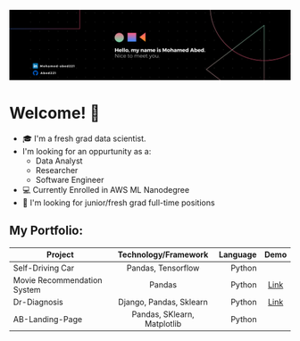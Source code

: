 ![Welcome](/banner.png "Banner")
# Welcome! 👋

* :mortar_board: I'm a fresh grad data scientist.
* I'm looking for an oppurtunity as a:
    * Data Analyst
    * Researcher
    * Software Engineer
* :computer: Currently Enrolled in AWS ML Nanodegree
* 🌱 I'm looking for junior/fresh grad  full-time positions

## My Portfolio:

| Project                     | Technology/Framework       | Language |   Demo    |
| --------------------------- |:--------------------------:| --------:|:---------:|
| Self-Driving Car            | Pandas, Tensorflow         | Python   |           |
| Movie Recommendation System | Pandas                     | Python   | [Link][1] |
| Dr-Diagnosis                | Django, Pandas, Sklearn    | Python   | [Link][2] |
| AB-Landing-Page             | Pandas, SKlearn, Matplotlib| Python   |           |

[1]: https://github.com/Abed221/IMDB-Recommendation-System/blob/4e16c7e8f0016d25abe4991e09592e92023a51f5/Notebooks/IMDB_REC.ipynb
[2]: https://dr-diagnosis.herokuapp.com

